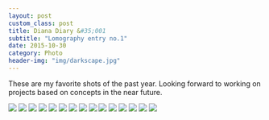 ```yaml
---
layout: post
custom_class: post
title: Diana Diary &#35;001
subtitle: "Lomography entry no.1"
date: 2015-10-30
category: Photo
header-img: "img/darkscape.jpg"
---
```


These are my favorite shots of the past year. Looking forward to working on projects based on concepts in the near future.

<img src="https://c6.staticflickr.com/9/8630/28220826061_d4961c4ec6_b.jpg">

<img src="https://c1.staticflickr.com/9/8732/28017809240_25de7a7a4a_b.jpg">

<img src="https://c8.staticflickr.com/9/8806/28220826591_628ed25e0f_b.jpg">

<img src="https://c1.staticflickr.com/8/7301/28017809440_46ba04e9be_b.jpg">

<img src="https://c1.staticflickr.com/9/8576/28017809000_33fd704442_b.jpg">

<img src="https://c8.staticflickr.com/9/8678/28220826711_e9d8f83672_b.jpg">

<img src="https://c5.staticflickr.com/9/8767/28017809540_b121a2364d_b.jpg">

<img src="https://c8.staticflickr.com/9/8845/28220826351_da838be4e1_b.jpg">

<img src="https://c2.staticflickr.com/9/8757/28220826841_1557568450_b.jpg">

<img src="https://c7.staticflickr.com/8/7564/28017809630_6e5f692aae_b.jpg">

<img src="https://c1.staticflickr.com/9/8792/28017809120_f9906d2d50_b.jpg">

<img src="https://c8.staticflickr.com/9/8701/28220826471_e7f04f537a_b.jpg">

<img src="https://c1.staticflickr.com/9/8765/28208490112_39d732c6b4_b.jpg">

<img src="https://c6.staticflickr.com/9/8580/28233864501_fa2ace66b6_b.jpg">

<img src="https://c1.staticflickr.com/9/8570/28208490712_a7c9321bd4_b.jpg">


